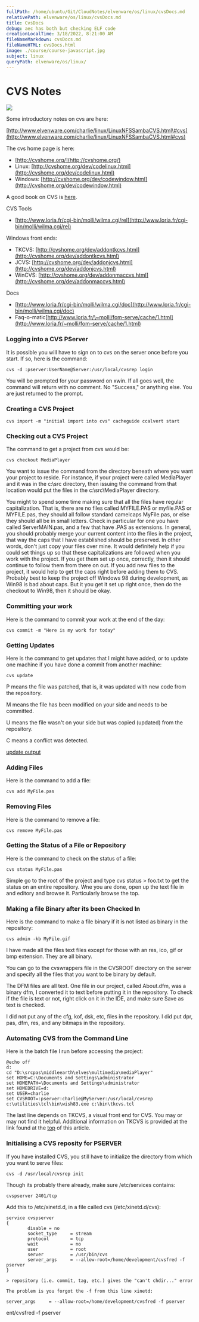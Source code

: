 ```yaml
---
fullPath: /home/ubuntu/Git/CloudNotes/elvenware/os/linux/cvsDocs.md
relativePath: elvenware/os/linux/cvsDocs.md
title: CvsDocs
debug: aec has both but checking ELF code
creationLocalTime: 3/18/2022, 8:21:00 AM
fileNameMarkdown: cvsDocs.md
fileNameHTML: cvsDocs.html
image: ./course/course-javascript.jpg
subject: linux
queryPath: elvenware/os/linux/
---
```


<!-- toc -->
<!-- tocstop -->

CVS Notes
=========

![](../../../images/cvs.gif)

Some introductory notes on cvs are here:

[http://www.elvenware.com/charlie/linux/LinuxNFSSambaCVS.html\#cvs](http://www.elvenware.com/charlie/linux/LinuxNFSSambaCVS.html#cvs)

The cvs home page is here:

-   [http://cvshome.org/](http://cvshome.org/)
-   Linux:
    [http://cvshome.org/dev/codelinux.html](http://cvshome.org/dev/codelinux.html)
-   Windows:
    [http://cvshome.org/dev/codewindow.html](http://cvshome.org/dev/codewindow.html)

A good book on CVS is [here](http://cvsbook.red-bean.com/).

CVS Tools

-   [http://www.loria.fr/cgi-bin/molli/wilma.cgi/rel](http://www.loria.fr/cgi-bin/molli/wilma.cgi/rel)

Windows front ends:

-   TKCVS:
    [http://cvshome.org/dev/addontkcvs.html](http://cvshome.org/dev/addontkcvs.html)
-   JCVS:
    [http://cvshome.org/dev/addonjcvs.html](http://cvshome.org/dev/addonjcvs.html)
-   WinCVS:
    [http://cvshome.org/dev/addonmaccvs.html](http://cvshome.org/dev/addonmaccvs.html)

Docs

-   [http://www.loria.fr/cgi-bin/molli/wilma.cgi/doc](http://www.loria.fr/cgi-bin/molli/wilma.cgi/doc)
-   Faq-o-matic[http://www.loria.fr/\~molli/fom-serve/cache/1.html](http://www.loria.fr/~molli/fom-serve/cache/1.html)

### Logging into a CVS PServer

It is possible you will have to sign on to cvs on the server once before
you start. If so, here is the command:

    cvs -d :pserver:UserName@Server:/usr/local/cvsrep login 

You will be prompted for your password on xwin. If all goes well, the
command will return with no comment. No "Success," or anything else. You
are just returned to the prompt.

### Creating a CVS Project

    cvs import -m "initial import into cvs" cacheguide ccalvert start

### Checking out a CVS Project

The command to get a project from cvs would be:

    cvs checkout MediaPlayer 

You want to issue the command from the directory beneath where you want
your project to reside. For instance, if your project were called
MediaPlayer and it was in the c:\\src directory, then issuing the
command from that location would put the files in the
c:\\src\\MediaPlayer directory.

You might to spend some time making sure that all the files have regular
capitalization. That is, there are no files called MYFILE.PAS or
myfile.PAS or MYFILE.pas, they should all follow standard camelcaps
MyFile.pas, or else they should all be in small letters. Check in
particular for one you have called ServerMAIN.pas, and a few that have
.PAS as extensions. In general, you should probably merge your current
content into the files in the project, that way the caps that I have
established should be preserved. In other words, don't just copy your
files over mine. It would definitely help if you could set things up so
that these capitalizations are followed when you work with the project.
If you get them set up once, correctly, then it should continue to
follow them from there on out. If you add new files to the project, it
would help to get the caps right before adding them to CVS. Probably
best to keep the project off Windows 98 during development, as Win98 is
bad about caps. But it you get it set up right once, then do the
checkout to Win98, then it should be okay.

### Committing your work

Here is the command to commit your work at the end of the day:

    cvs commit -m "Here is my work for today" 

### Getting Updates

Here is the command to get updates that I might have added, or to update
one machine if you have done a commit from another machine:

    cvs update

P means the file was patched, that is, it was updated with new code from
the repository.

M means the file has been modified on your side and needs to be
committed.

U means the file wasn't on your side but was copied (updated) from the
repository.

C means a conflict was detected.

[update
output](http://www-es.fernuni-hagen.de/cgi-bin/info2html?(cvs)update%20output)

### Adding Files

Here is the command to add a file:

    cvs add MyFile.pas 

### Removing Files

Here is the command to remove a file:

    cvs remove MyFile.pas 

### Getting the Status of a File or Repository

Here is the command to check on the status of a file:

    cvs status MyFile.pas

Simple go to the root of the project and type cvs status \> foo.txt to
get the status on an entire repository. Wne you are done, open up the
text file in and editory and browse it. Particularly browse the top.

### Making a file Binary after its been Checked In

Here is the command to make a file binary if it is not listed as binary
in the repository:

    cvs admin -kb MyFile.gif 

I have made all the files text files except for those with an res, ico,
gif or bmp extension. They are all binary.

You can go to the cvswrappers file in the CVSROOT directory on the
server and specify all the files that you want to be binary by default.

The DFM files are all text. One file in our project, called About.dfm,
was a binary dfm, I converted it to text before putting it in the
repository. To check if the file is text or not, right click on it in
the IDE, and make sure Save as text is checked.

I did not put any of the cfg, kof, dsk, etc, files in the repository. I
did put dpr, pas, dfm, res, and any bitmaps in the repository.

### Automating CVS from the Command Line

Here is the batch file I run before accessing the project:

    @echo off
    d:
    cd "D:\srcpas\middleearth\elves\multimedia\mediaPlayer"
    set HOME=C:\Documents and Settings\administrator
    set HOMEPATH=\Documents and Settings\administrator
    set HOMEDRIVE=d:
    set USER=charlie
    set CVSROOT=:pserver:charlie@MyServer:/usr/local/cvsrep
    c:\utilities\tcl\bin\wish83.exe c:\bin\tkcvs.tcl

The last line depends on TKCVS, a visual front end for CVS. You may or
may not find it helpful. Additional information on TKCVS is provided at
the link found at the [top](#top) of this article.

### Initialising a CVS reposity for PSERVER

If you have installed CVS, you still have to initialize the directory
from which you want to serve files:

    cvs -d /usr/local/cvsrep init

Though its probably there already, make sure /etc/services contains:

    cvspserver 2401/tcp 

Add this to /etc/xinetd.d, in a file called cvs (/etc/xinetd.d/cvs):

    service cvspserver
    {
            disable = no
            socket_type     = stream
            protocol        = tcp
            wait            = no
            user            = root
            server          = /usr/bin/cvs
            server_args     = --allow-root=/home/development/cvsfred -f pserver
    }

    > repository (i.e. commit, tag, etc.) gives the "can't chdir..." error

    The problem is you forgot the -f from this line xinetd:

    server_args     = --allow-root=/home/development/cvsfred -f pserver

ent/cvsfred -f pserver
